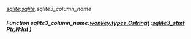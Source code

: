 _[sqlite](../../modules/sqlite/sqlite-module.md):[sqlite](../../modules/sqlite/sqlite-module.md).sqlite3\_column\_name_
##### Function sqlite3\_column\_name:[wonkey.types.Cstring](../../modules/wonkey/wonkey-types-cstring.md)( :[sqlite3_stmt](../../modules/sqlite/sqlite-sqlite3_stmt.md) Ptr,N:[Int](../../modules/wonkey/wonkey-types-int.md) )

